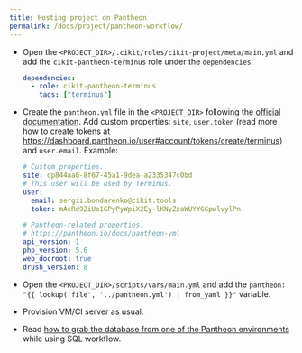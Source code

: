 ```yaml
---
title: Hosting project on Pantheon
permalink: /docs/project/pantheon-workflow/
---
```


- Open the `<PROJECT_DIR>/.cikit/roles/cikit-project/meta/main.yml` and add the `cikit-pantheon-terminus` role under the `dependencies`:

  ```yaml
  dependencies:
    - role: cikit-pantheon-terminus
      tags: ["terminus"]
  ```

- Create the `pantheon.yml` file in the `<PROJECT_DIR>` following the [official documentation](https://pantheon.io/docs/pantheon-yml). Add custom properties: `site`, `user.token` (read more how to create tokens at https://dashboard.pantheon.io/user#account/tokens/create/terminus) and `user.email`. Example:

  ```yaml
  # Custom properties.
  site: dp844aa6-8f67-45a1-9dea-a2335347c0bd
  # This user will be used by Terminus.
  user:
    email: sergii.bondarenko@cikit.tools
    token: mAcRd9ZiUo1GPyPyWpiX2Ey-lKNyZzaWUYYGGpwlvylPn

  # Pantheon-related properties.
  # https://pantheon.io/docs/pantheon-yml
  api_version: 1
  php_version: 5.6
  web_docroot: true
  drush_version: 8
  ```

- Open the `<PROJECT_DIR>/scripts/vars/main.yml` and add the `pantheon: "{{ lookup('file', '../pantheon.yml') | from_yaml }}"` variable.
- Provision VM/CI server as usual.
- Read [how to grab the database from one of the Pantheon environments](../../mysql-import-strategies#pantheon) while using SQL workflow.
